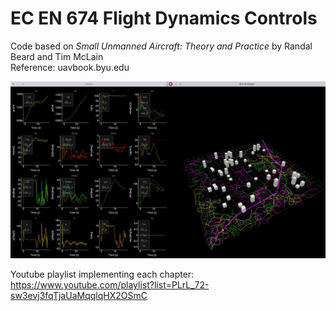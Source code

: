 # EC EN 674 Flight Dynamics Controls

Code based on *Small Unmanned Aircraft: Theory and Practice* by Randal Beard and Tim McLain  
Reference: uavbook.byu.edu

![rrt example](docs/rrt.png)

Youtube playlist implementing each chapter:
https://www.youtube.com/playlist?list=PLrL_72-sw3evj3fqTjaUaMqqlqHX2OSmC

